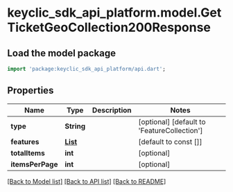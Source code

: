 # keyclic_sdk_api_platform.model.GetTicketGeoCollection200Response

## Load the model package
```dart
import 'package:keyclic_sdk_api_platform/api.dart';
```

## Properties
Name | Type | Description | Notes
------------ | ------------- | ------------- | -------------
**type** | **String** |  | [optional] [default to 'FeatureCollection']
**features** | [**List<TicketJsongeoRead>**](TicketJsongeoRead.md) |  | [default to const []]
**totalItems** | **int** |  | [optional] 
**itemsPerPage** | **int** |  | [optional] 

[[Back to Model list]](../README.md#documentation-for-models) [[Back to API list]](../README.md#documentation-for-api-endpoints) [[Back to README]](../README.md)


